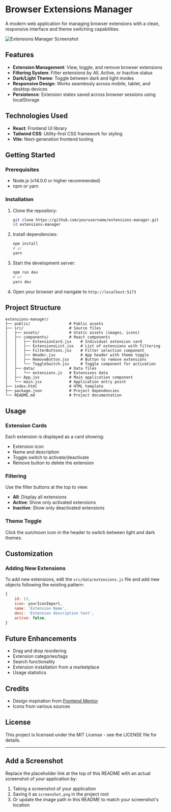 # Browser Extensions Manager

A modern web application for managing browser extensions with a clean, responsive interface and theme switching capabilities.

![Extensions Manager Screenshot](./screenshot.png)

## Features

- **Extension Management**: View, toggle, and remove browser extensions
- **Filtering System**: Filter extensions by All, Active, or Inactive status
- **Dark/Light Theme**: Toggle between dark and light modes
- **Responsive Design**: Works seamlessly across mobile, tablet, and desktop devices
- **Persistence**: Extension states saved across browser sessions using localStorage

## Technologies Used

- **React**: Frontend UI library
- **Tailwind CSS**: Utility-first CSS framework for styling
- **Vite**: Next-generation frontend tooling

## Getting Started

### Prerequisites

- Node.js (v14.0.0 or higher recommended)
- npm or yarn

### Installation

1. Clone the repository:
   ```bash
   git clone https://github.com/yourusername/extensions-manager.git
   cd extensions-manager
   ```

2. Install dependencies:
   ```bash
   npm install
   # or
   yarn
   ```

3. Start the development server:
   ```bash
   npm run dev
   # or
   yarn dev
   ```

4. Open your browser and navigate to `http://localhost:5173`

## Project Structure

```
extensions-manager/
├── public/                 # Public assets
├── src/                    # Source files
│   ├── assets/             # Static assets (images, icons)
│   ├── components/         # React components
│   │   ├── ExtensionCard.jsx    # Individual extension card
│   │   ├── ExtensionsList.jsx   # List of extensions with filtering
│   │   ├── FilterButtons.jsx    # Filter selection component
│   │   ├── Header.jsx           # App header with theme toggle
│   │   ├── RemoveButton.jsx     # Button to remove extensions
│   │   └── ToggleSwitch.jsx     # Toggle component for activation
│   ├── data/               # Data files
│   │   └── extensions.js   # Extensions data
│   ├── App.jsx             # Main application component
│   └── main.jsx            # Application entry point
├── index.html              # HTML template
├── package.json            # Project dependencies
└── README.md               # Project documentation
```

## Usage

### Extension Cards

Each extension is displayed as a card showing:
- Extension icon
- Name and description
- Toggle switch to activate/deactivate
- Remove button to delete the extension

### Filtering

Use the filter buttons at the top to view:
- **All**: Display all extensions
- **Active**: Show only activated extensions
- **Inactive**: Show only deactivated extensions

### Theme Toggle

Click the sun/moon icon in the header to switch between light and dark themes.

## Customization

### Adding New Extensions

To add new extensions, edit the `src/data/extensions.js` file and add new objects following the existing pattern:

```javascript
{
    id: 13,
    icon: yourIconImport,
    name: 'Extension Name',
    desc: 'Extension description text',
    active: false,
}
```

## Future Enhancements

- Drag and drop reordering
- Extension categories/tags
- Search functionality
- Extension installation from a marketplace
- Usage statistics

## Credits

- Design inspiration from [Frontend Mentor](https://www.frontendmentor.io/)
- Icons from various sources

## License

This project is licensed under the MIT License - see the LICENSE file for details.

---

## Add a Screenshot

Replace the placeholder link at the top of this README with an actual screenshot of your application by:

1. Taking a screenshot of your application
2. Saving it as `screenshot.png` in the project root
3. Or update the image path in this README to match your screenshot's location
